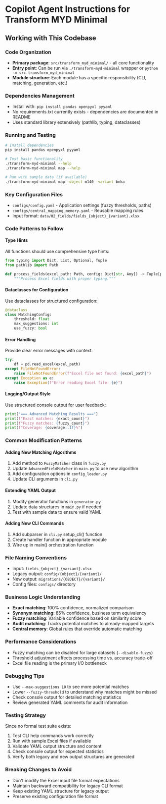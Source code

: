 # Copilot Agent Instructions for Transform MYD Minimal

## Working with This Codebase

### Code Organization
- **Primary package**: `src/transform_myd_minimal/` - all core functionality
- **Entry point**: Can be run via `./transform-myd-minimal` wrapper or `python -m src.transform_myd_minimal`
- **Module structure**: Each module has a specific responsibility (CLI, matching, generation, etc.)

### Dependencies Management
- Install with: `pip install pandas openpyxl pyyaml`
- No requirements.txt currently exists - dependencies are documented in README
- Uses standard library extensively (pathlib, typing, dataclasses)

### Running and Testing
```bash
# Install dependencies
pip install pandas openpyxl pyyaml

# Test basic functionality
./transform-myd-minimal --help
./transform-myd-minimal map --help

# Run with sample data (if available)
./transform-myd-minimal map -object m140 -variant bnka
```

### Key Configuration Files
- `configs/config.yaml` - Application settings (fuzzy thresholds, paths)
- `configs/central_mapping_memory.yaml` - Reusable mapping rules
- Input format: `data/02_fields/fields_{object}_{variant}.xlsx`

### Code Patterns to Follow

#### Type Hints
All functions should use comprehensive type hints:
```python
from typing import Dict, List, Optional, Tuple
from pathlib import Path

def process_fields(excel_path: Path, config: Dict[str, Any]) -> Tuple[pd.DataFrame, pd.DataFrame]:
    """Process Excel fields with proper typing."""
```

#### Dataclasses for Configuration
Use dataclasses for structured configuration:
```python
@dataclass
class MatchingConfig:
    threshold: float
    max_suggestions: int
    use_fuzzy: bool
```

#### Error Handling
Provide clear error messages with context:
```python
try:
    df = pd.read_excel(excel_path)
except FileNotFoundError:
    raise FileNotFoundError(f"Excel file not found: {excel_path}")
except Exception as e:
    raise Exception(f"Error reading Excel file: {e}")
```

#### Logging/Output Style
Use structured console output for user feedback:
```python
print("=== Advanced Matching Results ===")
print(f"Exact matches: {exact_count}")
print(f"Fuzzy matches: {fuzzy_count}")
print(f"Coverage: {coverage:.1f}%")
```

### Common Modification Patterns

#### Adding New Matching Algorithms
1. Add method to `FuzzyMatcher` class in `fuzzy.py`
2. Update `AdvancedFieldMatcher` in `main.py` to use new algorithm
3. Add configuration options in `config_loader.py`
4. Update CLI arguments in `cli.py`

#### Extending YAML Output
1. Modify generator functions in `generator.py`
2. Update data structures in `main.py` if needed
3. Test with sample data to ensure valid YAML

#### Adding New CLI Commands
1. Add subparser in `cli.py` setup_cli() function
2. Create handler function in appropriate module
3. Wire up in main() orchestration function

### File Naming Conventions
- Input: `fields_{object}_{variant}.xlsx`
- Legacy output: `config/{object}/{variant}/`
- New output: `migrations/{OBJECT}/{variant}/`
- Config files: `configs/` directory

### Business Logic Understanding
- **Exact matching**: 100% confidence, normalized comparison
- **Synonym matching**: 85% confidence, business term equivalency
- **Fuzzy matching**: Variable confidence based on similarity score
- **Audit matching**: Tracks potential matches to already-mapped targets
- **Central memory**: Global rules that override automatic matching

### Performance Considerations
- Fuzzy matching can be disabled for large datasets (`--disable-fuzzy`)
- Threshold adjustment affects processing time vs. accuracy trade-off
- Excel file reading is the primary I/O bottleneck

### Debugging Tips
- Use `--max-suggestions 10` to see more potential matches
- Lower `--fuzzy-threshold` to understand why matches might be missed
- Check console output for detailed matching statistics
- Review generated YAML comments for audit information

### Testing Strategy
Since no formal test suite exists:
1. Test CLI help commands work correctly
2. Run with sample Excel files if available
3. Validate YAML output structure and content
4. Check console output for expected statistics
5. Verify both legacy and new output structures are generated

### Breaking Changes to Avoid
- Don't modify the Excel input file format expectations
- Maintain backward compatibility for legacy CLI format
- Keep existing YAML structure for legacy output
- Preserve existing configuration file format